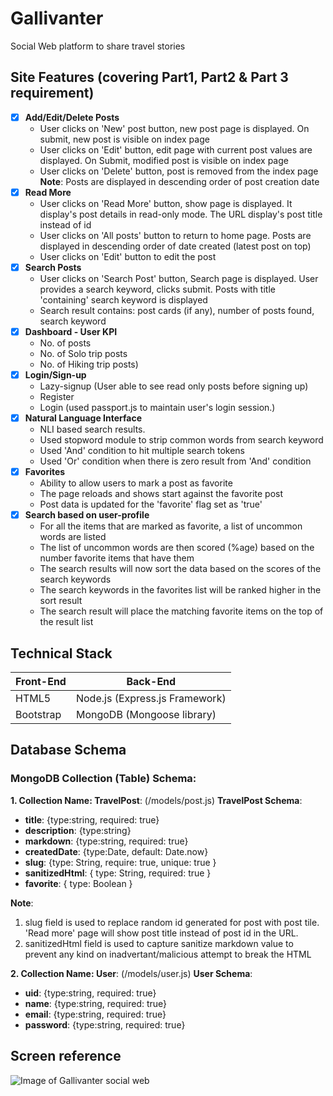 # Gallivanter
Social Web platform to share travel stories

## Site Features (covering Part1, Part2 & Part 3 requirement)
- [x] **Add/Edit/Delete Posts**
    * User clicks on 'New' post button, new post page is displayed. On submit, new post is visible on index page
    * User clicks on 'Edit' button, edit page with current post values are displayed. On Submit, modified post is visible on index page
    * User clicks on 'Delete' button, post is removed from the index page
    **Note**: Posts are displayed in descending order of post creation date
- [x] **Read More**
    * User clicks on 'Read More' button, show page is displayed. It display's post details in read-only mode. The URL display's post title instead of id
    * User clicks on 'All posts' button to return to home page. Posts are displayed in descending order of date created (latest post on top)
    * User clicks on 'Edit' button to edit the post
- [x] **Search Posts**
    * User clicks on 'Search Post' button, Search page is displayed. User provides a search keyword, clicks submit. Posts with title 'containing' search keyword is displayed
    * Search result contains: post cards (if any), number of posts found, search keyword
- [x] **Dashboard - User KPI**
    * No. of posts
    * No. of Solo trip posts
    * No. of Hiking trip posts)
- [x] **Login/Sign-up**
    * Lazy-signup (User able to see read only posts before signing up)
    * Register
    * Login (used passport.js to maintain user's login session.)
- [x] **Natural Language Interface**
    * NLI based search results.
    * Used stopword module to strip common words from search keyword
    * Used 'And' condition to hit multiple search tokens
    * Used 'Or' condition when there is zero result from 'And' condition
- [x] **Favorites**
    * Ability to allow users to mark a post as favorite
    * The page reloads and shows start against the favorite post
    * Post data is updated for the 'favorite' flag set as 'true'
- [x] **Search based on user-profile**
    * For all the items that are marked as favorite, a list of uncommon words are listed
    * The list of uncommon words are then scored (%age) based on the number favorite items that have them
    * The search results will now sort the data based on the scores of the search keywords
    * The search keywords in the favorites list will be ranked higher in the sort result
    * The search result will place the matching favorite items on the top of the result list



## Technical Stack
Front-End | Back-End
------------ | -------------
HTML5 | Node.js (Express.js Framework)
Bootstrap | MongoDB (Mongoose library)

## Database Schema
### MongoDB Collection (Table) Schema:

**1. Collection Name: TravelPost**: (/models/post.js)
**TravelPost Schema**:
* **title**: {type:string, required: true}
* **description**: {type:string}
* **markdown**: {type:string, required: true}
* **createdDate**: {type:Date, default: Date.now}
* **slug**: {type: String, require: true, unique: true }
* **sanitizedHtml**: { type: String, required: true }
* **favorite**: { type: Boolean }

**Note**:
1. slug field is used to replace random id generated for post with post tile. 'Read more' page will show post title instead of post id in the URL. 
2. sanitizedHtml field is used to capture sanitize markdown value to prevent any kind on inadvertant/malicious attempt to break the HTML

**2. Collection Name: User**: (/models/user.js)
**User Schema**:
* **uid**: {type:string, required: true}
* **name**: {type:string, required: true}
* **email**: {type:string, required: true}
* **password**: {type:string, required: true}

## Screen reference
![Image of Gallivanter social web](https://github.com/sonalpdas-cmu/Gallivanter/blob/master/img/Galllivanter.PNG)

